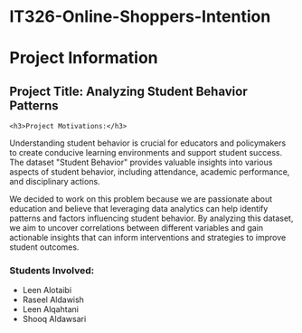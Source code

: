 # IT326-Online-Shoppers-Intention

  <h1>Project Information</h1>

  <h2>Project Title: Analyzing Student Behavior Patterns</h2>
  
    <h3>Project Motivations:</h3>
  <p>Understanding student behavior is crucial for educators and policymakers to create conducive learning environments and support student success. The dataset "Student Behavior" provides valuable insights into various aspects of student behavior, including attendance, academic performance, and disciplinary actions.</p>

  <p>We decided to work on this problem because we are passionate about education and believe that leveraging data analytics can help identify patterns and factors influencing student behavior. By analyzing this dataset, we aim to uncover correlations between different variables and gain actionable insights that can inform interventions and strategies to improve student outcomes.</p>

  <h3>Students Involved:</h3>
  <ul>
    <li>Leen Alotaibi</li>
    <li>Raseel Aldawish</li>
    <li>Leen Alqahtani</li>
    <li>Shooq Aldawsari</li>
  </ul>



</body>
</html>


